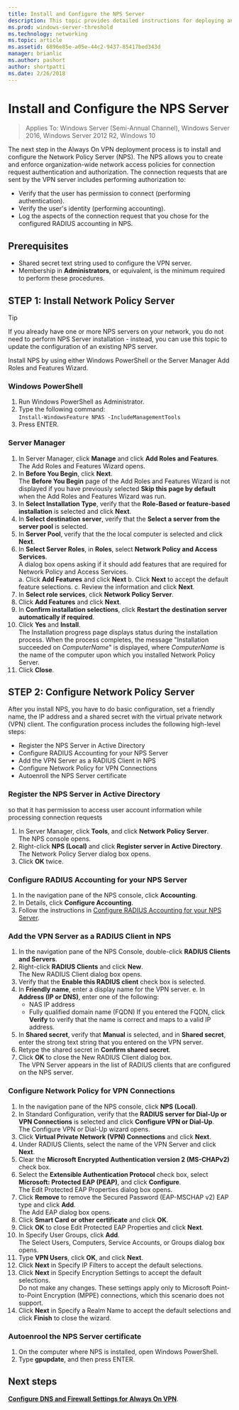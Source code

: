 ```yaml
---
title: Install and Configure the NPS Server
description: This topic provides detailed instructions for deploying an NPS server for Always On VPN in Windows Server 2016.
ms.prod: windows-server-threshold
ms.technology: networking
ms.topic: article
ms.assetid: 6896e85e-a05e-44c2-9437-85417bed343d
manager: brianlic
ms.author: pashort
author: shortpatti
ms.date: 2/26/2018
---
```

# Install and Configure the NPS Server

>Applies To: Windows Server (Semi-Annual Channel), Windows Server 2016, Windows Server 2012 R2, Windows 10

The next step in the Always On VPN deployment process is to install and configure the Network Policy Server \(NPS\). The NPS allows you to create and enforce organization-wide network access policies for connection request authentication and authorization. The connection requests that are sent by the VPN server includes performing authorization to:

- Verify that the user has permission to connect (performing authentication).
- Verify the user's identity (performing accounting).
- Log the aspects of the connection request that you chose for the configured RADIUS accounting in NPS.

## Prerequisites
* Shared secret text string used to configure the VPN server.
* Membership in **Administrators**, or equivalent, is the minimum required to perform these procedures.

## STEP 1: Install Network Policy Server

>[!TIP]
>If you already have one or more NPS servers on your network, you do not need to perform NPS Server installation - instead, you can use this topic to update the configuration of an existing NPS server.

Install NPS by using either Windows PowerShell or the Server Manager Add Roles and Features Wizard.

### Windows PowerShell

1. Run Windows PowerShell as Administrator.
2. Type the following command:<br>`Install-WindowsFeature NPAS -IncludeManagementTools`
3. Press ENTER.

### Server Manager
1. In Server Manager, click **Manage** and click **Add Roles and Features**.<br>The Add Roles and Features Wizard opens.
2. In **Before You Begin**, click **Next**.<br>The **Before You Begin** page of the Add Roles and Features Wizard is not displayed if you have previously selected **Skip this page by default** when the Add Roles and Features Wizard was run.
3. In **Select Installation Type**, verify that the **Role-Based or feature-based installation** is selected and click **Next**.
4. In **Select destination server**, verify that the **Select a server from the server pool** is selected. 
5. In **Server Pool**, verify that the the local computer is selected and click **Next**.
7. In **Select Server Roles**, in **Roles**, select **Network Policy and Access Services**.<br>A dialog box opens asking if it should add features that are required for Network Policy and Access Services.<br>
    a. Click **Add Features** and click **Next**
    b. Click **Next** to accept the default feature selections.
    c. Review the information and click **Next**.
8. In **Select role services**, click **Network Policy Server**.
9. Click **Add Features** and click **Next**.
10. In **Confirm installation selections**, click **Restart the destination server automatically if required**. 
11. Click **Yes** and **Install**.<br>The Installation progress page displays status during the installation process. When the process completes, the message "Installation succeeded on _ComputerName_" is displayed, where _ComputerName_ is the name of the computer upon which you installed Network Policy Server. 
12. Click **Close**.

## STEP 2: Configure Network Policy Server
After you install NPS, you have to do basic configuration, set a friendly name, the IP address and a shared secret with the virtual private network (VPN) client. The configuration process includes the following high-level steps:

* Register the NPS Server in Active Directory
* Configure RADIUS Accounting for your NPS Server
* Add the VPN Server as a RADIUS Client in NPS
* Configure Network Policy for VPN Connections
* Autoenroll the NPS Server certificate

<!-- What are the configuration steps for configuring NPS with powershell? -->
### Register the NPS Server in Active Directory
so that it has permission to access user account information while processing connection requests

1. In Server Manager, click **Tools**, and click **Network Policy Server**.<br>The NPS console opens.
2. Right\-click **NPS \(Local\)** and click **Register server in Active Directory**.<br>The Network Policy Server dialog box opens.
3. Click **OK** twice.

### Configure RADIUS Accounting for your NPS Server
1. In the navigation pane of the NPS console, click **Accounting**.
2. In Details, click **Configure Accounting**.
3. Follow the instructions in [Configure RADIUS Accounting for your NPS Server](https://docs.microsoft.com/windows-server/networking/technologies/nps/nps-accounting-configure). <!-- what information from the Configure Network Policy Server Accounting section should go in here, even at a high level? -->
 
### Add the VPN Server as a RADIUS Client in NPS

1. In the navigation pane of the NPS Console, double-click **RADIUS Clients and Servers**. 
2. Right-click **RADIUS Clients** and click **New**.<br>The New RADIUS Client dialog box opens.<br>
3. Verify that the **Enable this RADIUS client** check box is selected.
4. In **Friendly name**, enter a display name for the VPN server. 
e. In **Address \(IP or DNS\)**, enter one of the following:<br>
    * NAS IP address 
    * Fully qualified domain name \(FQDN\)
    If you entered the FQDN, click **Verify** to verify that the name is correct and maps to a valid IP address.
5. In **Shared secret**, verify that **Manual** is selected, and in **Shared secret**, enter the strong text string that you entered on the VPN server. 
6. Retype the shared secret in **Confirm shared secret**.
7. Click **OK** to close the New RADIUS Client dialog box.<br>The VPN Server appears in the list of RADIUS clients that are configured on the NPS server.<!-- is Server Manager still open at this point? -->
 
### Configure Network Policy for VPN Connections

1. In the navigation pane of the NPS console, click **NPS (Local)**.
2. In Standard Configuration, verify that the **RADIUS server for Dial\-Up or VPN Connections** is selected and click **Configure VPN or Dial-Up**.<br>The Configure VPN or Dial-Up wizard opens.
3.  Click **Virtual Private Network (VPN) Connections** and click **Next**.
4.  Under RADIUS Clients, select the name of the VPN Server and click **Next**.
5. Clear the **Microsoft Encrypted Authentication version 2 (MS-CHAPv2)** check box.
6.  Select the **Extensible Authentication Protocol** check box, select **Microsoft: Protected EAP \(PEAP\)**, and click **Configure**.<br>The Edit Protected EAP Properties dialog box opens.
7.  Click **Remove** to remove the Secured Password \(EAP-MSCHAP v2\) EAP type and click **Add**.<br>The Add EAP dialog box opens. 
8. Click **Smart Card or other certificate** and click **OK**.
9.  Click **OK** to close Edit Protected EAP Properties and click **Next**.
10.  In Specify User Groups, click **Add**.<br>The Select Users, Computers, Service Accounts, or Groups dialog box opens.
11.  Type **VPN Users**, click **OK**, and click **Next**.
12.  Click **Next** in Specify IP Filters to accept the default selections.
13.  Click **Next** in Specify Encryption Settings to accept the default selections.<br>Do not make any changes. These settings apply only to Microsoft Point-to-Point Encryption \(MPPE\) connections, which this scenario does not support.
14.  Click **Next** in Specify a Realm Name to accept the default selections and click **Finish** to close the wizard.

### Autoenrool the NPS Server certificate
1.  On the computer where NPS is installed, open Windows PowerShell.
2.  Type **gpupdate**, and then press ENTER.

## Next steps
**[Configure DNS and Firewall Settings for Always On VPN](vpn-deploy-dns-firewall.md)**. 
